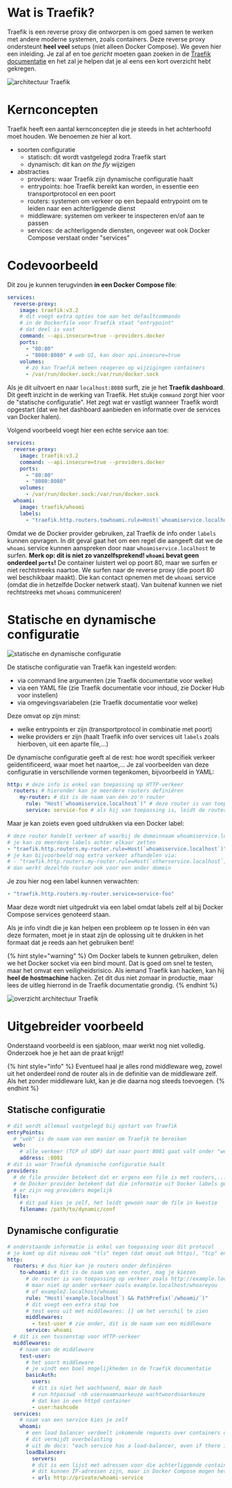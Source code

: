 # Wat is Traefik?

Traefik is een reverse proxy die ontworpen is om goed samen te werken met andere moderne systemen, zoals containers. Deze reverse proxy ondersteunt **heel veel** setups (niet alleen Docker Compose). We geven hier een inleiding. Je zal af en toe *gericht* moeten gaan zoeken in de [Traefik documentatie](https://doc.traefik.io/traefik/) en het zal je helpen dat je al eens een kort overzicht hebt gekregen.

![architectuur Traefik](../images/traefik-architecture.png)

# Kernconcepten

Traefik heeft een aantal kernconcepten die je steeds in het achterhoofd moet houden. We benoemen ze hier al kort.

- soorten configuratie
  - statisch: dit wordt vastgelegd zodra Traefik start
  - dynamisch: dit kan *on the fly* wijzigen
- abstracties
  - providers: waar Traefik zijn dynamische configuratie haalt
  - entrypoints: hoe Traefik bereikt kan worden, in essentie een transportprotocol en een poort
  - routers: systemen om verkeer op een bepaald entrypoint om te leiden naar een achterliggende dienst
  - middleware: systemen om verkeer te inspecteren en/of aan te passen
  - services: de achterliggende diensten, ongeveer wat ook Docker Compose verstaat onder "services"

# Codevoorbeeld

Dit zou je kunnen terugvinden **in een Docker Compose file**:

```yaml
services:
  reverse-proxy:
    image: traefik:v3.2
    # dit voegt extra opties toe aan het defaultcommando
    # in de Dockerfile voor Traefik staat "entrypoint"
    # dat deel is vast
    command: --api.insecure=true --providers.docker
    ports:
      - "80:80"
      - "8080:8080" # web UI, kan door api.insecure=true
    volumes:
      # zo kan Traefik meteen reageren op wijzigingen containers
      - /var/run/docker.sock:/var/run/docker.sock
```

Als je dit uitvoert en naar `localhost:8080` surft, zie je het **Traefik dashboard**. Dit geeft inzicht in de werking van Traefik. Het stukje `command` zorgt hier voor de "statische configuratie". Het zegt wat er vastligt wanneer Traefik wordt opgestart (dat we het dashboard aanbieden en informatie over de services van Docker halen).

Volgend voorbeeld voegt hier een echte service aan toe:

```yaml
services:
  reverse-proxy:
    image: traefik:v3.2
    command: --api.insecure=true --providers.docker
    ports:
      - "80:80"
      - "8080:8080"
    volumes:
      - /var/run/docker.sock:/var/run/docker.sock
  whoami:
    image: traefik/whoami
    labels:
      - "traefik.http.routers.towhoami.rule=Host(`whoamiservice.localhost`)"
```

Omdat we de Docker provider gebruiken, zal Traefik de info onder `labels` kunnen opvragen. In dit geval gaat het om een regel die aangeeft dat we de `whoami` service kunnen aanspreken door naar `whoamiservice.localhost` te surfen. **Merk op: dit is niet zo vanzelfsprekend! `whoami` bevat geen onderdeel `ports`!** De container luistert wel op poort 80, maar we surfen er niet rechtstreeks naartoe. We surfen naar de reverse proxy (die poort 80 wel beschikbaar maakt). Die kan contact opnemen met de `whoami` service (omdat die in hetzelfde Docker netwerk staat). Van buitenaf kunnen we niet rechtstreeks met `whoami` communiceren!

# Statische en dynamische configuratie
![statische en dynamische configuratie](../images/static-dynamic-configuration.png)

De statische configuratie van Traefik kan ingesteld worden:

- via command line argumenten (zie Traefik documentatie voor welke)
- via een YAML file (zie Traefik documentatie voor inhoud, zie Docker Hub voor instellen)
- via omgevingsvariabelen (zie Traefik documentatie voor welke)

Deze omvat op zijn minst:

- welke entrypoints er zijn (transportprotocol in combinatie met poort)
- welke providers er zijn (haalt Traefik info over services uit `labels` zoals hierboven, uit een aparte file,...)

De dynamische configuratie geeft al de rest: hoe wordt specifiek verkeer geïdentificeerd, waar moet het naartoe,... Je zal voorbeelden van deze configuratie in verschillende vormen tegenkomen, bijvoorbeeld in YAML:

```yaml
http: # deze info is enkel van toepassing op HTTP-verkeer
  routers: # hieronder kan je meerdere routers definiëren
    my-router: # dit is de naam van één zo'n router
      rule: "Host(`whoamiservice.localhost`)" # deze router is van toepassing als we dat domein bezoeken
      service: service-foo # als hij van toepassing is, leidt de router naar deze achterliggende service
```

Maar je kan zoiets even goed uitdrukken via een Docker label:
```yaml
# deze router handelt verkeer af waarbij de domeinnaam whoamiservice.localhost is
# je kan zo meerdere labels achter elkaar zetten
- "traefik.http.routers.my-router.rule=Host(`whoamiservice.localhost`)"
# je kan bijvoorbeeld nog extra verkeer afhandelen via:
# - "traefik.http.routers.my-router.rule=Host(`otherservice.localhost`)"
# dan werkt dezelfde router ook voor een ander domein
```

Je zou hier nog een label kunnen verwachten:

```yaml
- "traefik.http.routers.my-router.service=service-foo"
```

Maar deze wordt niet uitgedrukt via een label omdat labels zelf al bij Docker Compose services genoteerd staan.

Als je info vindt die je kan helpen een probleem op te lossen in één van deze formaten, moet je in staat zijn de oplossing uit te drukken in het formaat dat je reeds aan het gebruiken bent!

{% hint style="warning" %}
Om Docker labels te kunnen gebruiken, delen we het Docker socket via een bind mount. Dat is goed om snel te testen, maar het omvat een veiligheidsrisico. Als iemand Traefik kan hacken, kan hij **heel de hostmachine** hacken. Zet dit dus niet zomaar in productie, maar lees de uitleg hierrond in de Traefik documentatie grondig.
{% endhint %}

![overzicht architectuur Traefik](../images/architecture-overview.png)
# Uitgebreider voorbeeld

Onderstaand voorbeeld is een sjabloon, maar werkt nog niet volledig. Onderzoek hoe je het aan de praat krijgt!

{% hint style="info" %}
Eventueel haal je alles rond middleware weg, zowel uit het onderdeel rond de router als in de definitie van de middleware zelf. Als het zonder middleware lukt, kan je die daarna nog steeds toevoegen.
{% endhint %}

## Statische configuratie
```yaml
# dit wordt allemaal vastgelegd bij opstart van Traefik
entryPoints:
  # "web" is de naam van een manier om Traefik te bereiken
  web:
    # alle verkeer (TCP of UDP) dat naar poort 8081 gaat valt onder "web"
    address: :8081
# dit is waar Traefik dynamische configuratie haalt
providers:
  # de file provider betekent dat er ergens een file is met routers,...
  # de Docker provider betekent dat die informatie uit Docker labels gelezen wordt
  # er zijn nog providers mogelijk
  file:
    # dit pad kies je zelf, het leidt gewoon naar de file in kwestie
    filename: /path/to/dynamic/conf
```

## Dynamische configuratie
```yaml
# onderstaande informatie is enkel van toepassing voor dit protocol
# je komt op dit niveau ook "tls" tegen (dat omvat ook https), "tcp" en "udp"
http:
  routers: # dus hier kan je routers onder definiëren
    to-whoami: # dit is de naam van een router, mag je kiezen
      # de router is van toepassing op verkeer zoals http://example.localhost/whoami
      # maar niet op ander verkeer zoals example.localhost/whoareyou
      # of example2.localhost/whoami
      rule: "Host(`example.localhost`) && PathPrefix(`/whoami/`)"
      # dit voegt een extra stap toe
      # test eens uit met middlewares: [] om het verschil te zien
      middlewares:
        - test-user # zie onder, dit is de naam van een middleware
      service: whoami
  # dit is een tussenstap voor HTTP-verkeer
  middlewares:
    # naam van de middleware
    test-user:
      # het soort middleware
      # je vindt een boel mogelijkheden in de Traefik documentatie
      basicAuth:
        users:
        # dit is niet het wachtwoord, maar de hash
        # run htpasswd -nb usernaamnaarkeuze wachtwoordnaarkeuze
        # dat kan in een httpd container
        - user:hashcode
  services:
    # naam van een service kies je zelf
    whoami:
      # een load balancer verdeelt inkomende requests over containers die hetzelfde programma runnen
      # dit vermijdt overbelasting
      # uit de docs: "each service has a load-balancer, even if there is only one server to forward traffic to"
      loadBalancer:
        servers:
        # dit is een lijst met adressen voor die achterliggende containers
        # dit kunnen IP-adressen zijn, maar in Docker Compose mogen het ook namen zijn
        - url: http://private/whoami-service
```

